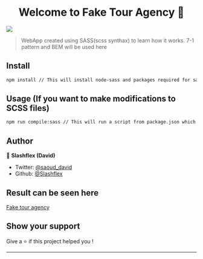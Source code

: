 <h1 align="center">Welcome to Fake Tour Agency 👋</h1>
<p>
  <img src="https://img.shields.io/badge/version-1.0.0-blue.svg?cacheSeconds=2592000" />
</p>

> WebApp created using SASS(scss synthax) to learn how it works. 7-1 pattern and BEM will be used here 

## Install

```sh
npm install // This will install node-sass and packages required for sass to work based on package.json
```

## Usage (If you want to make modifications to SCSS files)

```sh
npm run compile:sass // This will run a script from package.json which compiles scss files into css
```

## Author

👤 **Slashflex (David)**

* Twitter: [@saoud_david](https://twitter.com/saoud_david)
* Github: [@Slashflex](https://github.com/Slashflex)

## Result can be seen here
[Fake tour agency](https://fake-tour-agency.netlify.com/)
## Show your support

Give a ⭐️ if this project helped you !

***

